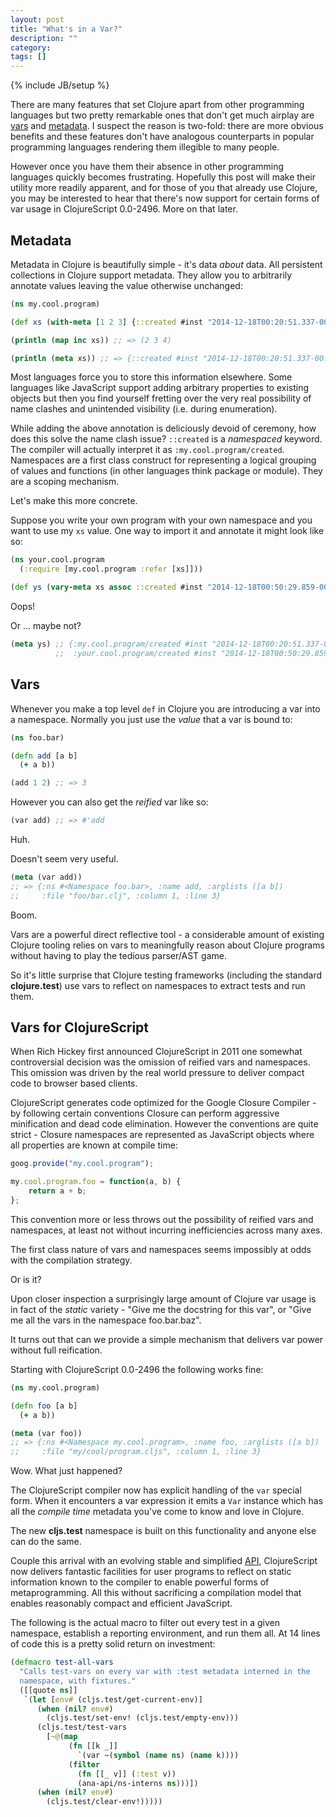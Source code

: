 ```yaml
---
layout: post
title: "What's in a Var?"
description: ""
category: 
tags: []
---
```

{% include JB/setup %}

There are many features that set Clojure apart from other programming
languages but two pretty remarkable ones that don't get much airplay
are [vars](http://clojure.org/vars) and
[metadata](http://clojure.org/metadata). I suspect the reason is
two-fold: there are more obvious benefits and these features don't have
analogous counterparts in popular programming languages rendering them
illegible to many people.

However once you have them their absence in other programming languages
quickly becomes frustrating. Hopefully this post will make their
utility more readily apparent, and for those of you that already use
Clojure, you may be interested to hear that there's now support for
certain forms of var usage in ClojureScript 0.0-2496. More on that
later.

## Metadata

Metadata in Clojure is beautifully simple - it's data *about* data. All
persistent collections in Clojure support metadata. They allow you to
arbitrarily annotate values leaving the value otherwise unchanged:

```clojure
(ns my.cool.program)

(def xs (with-meta [1 2 3] {::created #inst "2014-12-18T00:20:51.337-00:00"})

(println (map inc xs)) ;; => (2 3 4)

(println (meta xs)) ;; => {::created #inst "2014-12-18T00:20:51.337-00:00"}
```

Most languages force you to store this information elsewhere. Some
languages like JavaScript support adding arbitrary properties to
existing objects but then you find yourself fretting over the very
real possibility of name clashes and unintended visibility (i.e. during
enumeration).

While adding the above annotation is deliciously devoid of ceremony,
how does this solve the name clash issue? `::created` is a
*namespaced* keyword. The compiler will actually interpret it as
`:my.cool.program/created`. Namespaces are a first class construct for
representing a logical grouping of values and functions (in other
languages think package or module). They are a scoping mechanism.

Let's make this more concrete.

Suppose you write your own program with your own namespace and you
want to use my `xs` value. One way to import it and annotate it might
look like so:

```clojure
(ns your.cool.program
  (:require [my.cool.program :refer [xs]]))

(def ys (vary-meta xs assoc ::created #inst "2014-12-18T00:50:29.859-00:00"))
```

Oops!

Or ... maybe not?

```clojure
(meta ys) ;; {:my.cool.program/created #inst "2014-12-18T00:20:51.337-00:00"
          ;;  :your.cool.program/created #inst "2014-12-18T00:50:29.859-00:00"}
```

## Vars

Whenever you make a top level `def` in Clojure you are introducing a
var into a namespace. Normally you just use the *value* that a var is
bound to:

```clojure
(ns foo.bar)

(defn add [a b]
  (+ a b))

(add 1 2) ;; => 3
```

However you can also get the *reified* var like so:

```clojure
(var add) ;; => #'add
```

Huh.

Doesn't seem very useful.

```clojure
(meta (var add))
;; => {:ns #<Namespace foo.bar>, :name add, :arglists ([a b])
;;     :file "foo/bar.clj", :column 1, :line 3}
```

Boom.

Vars are a powerful direct reflective tool - a considerable
amount of existing Clojure tooling relies on vars to meaningfully reason
about Clojure programs without having to play the tedious parser/AST
game.

So it's little surprise that Clojure testing frameworks (including the
standard **clojure.test**) use vars to reflect on namespaces to extract
tests and run them.

## Vars for ClojureScript

When Rich Hickey first announced ClojureScript in 2011 one somewhat
controversial decision was the omission of reified vars and
namespaces. This omission was driven by the real world pressure to
deliver compact code to browser based clients.

ClojureScript generates code optimized for the Google Closure
Compiler - by following certain conventions Closure can perform
aggressive minification and dead code elimination. However
the conventions are quite strict - Closure namespaces are represented
as JavaScript objects where all properties are known at compile time:

```javascript
goog.provide("my.cool.program");

my.cool.program.foo = function(a, b) {
    return a + b;
};
```

This convention more or less throws out the possibility of reified vars
and namespaces, at least not without incurring inefficiencies across
many axes.

The first class nature of vars and namespaces seems impossibly at odds
with the compilation strategy.

Or is it?

Upon closer inspection a surprisingly large amount of Clojure
var usage is in fact of the *static* variety - "Give me the docstring
for this var", or "Give me all the vars in the namespace foo.bar.baz".

It turns out that can we provide a simple mechanism that delivers var
power without full reification.

Starting with ClojureScript 0.0-2496 the following works fine:

```clojure
(ns my.cool.program)

(defn foo [a b]
  (+ a b))

(meta (var foo))
;; => {:ns #<Namespace my.cool.program>, :name foo, :arglists ([a b])
;;     :file "my/cool/program.cljs", :column 1, :line 3}
```

Wow. What just happened?

The ClojureScript compiler now has explicit handling of the `var`
special form. When it encounters a var expression it emits a `Var`
instance which has all the *compile time* metadata you've come to know
and love in Clojure.

The new **cljs.test** namespace is built on this functionality and anyone
else can do the same.

Couple this arrival with an evolving stable and simplified
[API](https://github.com/clojure/clojurescript/blob/master/src/clj/cljs/analyzer/api.clj),
ClojureScript now delivers fantastic facilities for user programs to
reflect on static information known to the compiler to enable
powerful forms of metaprogramming. All this without
sacrificing a compilation model that enables reasonably compact and
efficient JavaScript.

The following is the actual macro to filter out every test in a given
namespace, establish a reporting environment, and run them all. At 14
lines of code this is a pretty solid return on investment:

```clojure
(defmacro test-all-vars
  "Calls test-vars on every var with :test metadata interned in the
  namespace, with fixtures."
  ([[quote ns]]
   `(let [env# (cljs.test/get-current-env)]
      (when (nil? env#)
        (cljs.test/set-env! (cljs.test/empty-env)))
      (cljs.test/test-vars
        [~@(map
             (fn [[k _]]
               `(var ~(symbol (name ns) (name k))))
             (filter
               (fn [[_ v]] (:test v))
               (ana-api/ns-interns ns)))])
      (when (nil? env#)
        (cljs.test/clear-env!)))))
```
